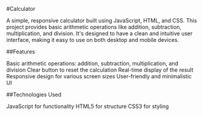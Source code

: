 #Calculator

A simple, responsive calculator built using JavaScript, HTML, and CSS. This project provides basic arithmetic operations like addition, subtraction, multiplication, and division. It's designed to have a clean and intuitive user interface, making it easy to use on both desktop and mobile devices.

##Features

Basic arithmetic operations: addition, subtraction, multiplication, and division
Clear button to reset the calculation
Real-time display of the result
Responsive design for various screen sizes
User-friendly and minimalistic UI

##Technologies Used

JavaScript for functionality
HTML5 for structure
CSS3 for styling
